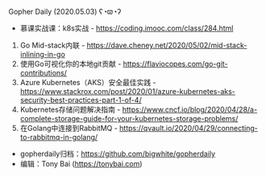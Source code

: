 Gopher Daily (2020.05.03) ʕ◔ϖ◔ʔ

* 慕课实战课：k8s实战 - https://coding.imooc.com/class/284.html

1. Go Mid-stack内联 - https://dave.cheney.net/2020/05/02/mid-stack-inlining-in-go
2. 使用Go可视化你的本地git贡献 - https://flaviocopes.com/go-git-contributions/
3. Azure Kubernetes（AKS）安全最佳实践 - https://www.stackrox.com/post/2020/01/azure-kubernetes-aks-security-best-practices-part-1-of-4/
4. Kubernetes存储问题解决指南 - https://www.cncf.io/blog/2020/04/28/a-complete-storage-guide-for-your-kubernetes-storage-problems/
5. 在Golang中连接到RabbitMQ - https://qvault.io/2020/04/29/connecting-to-rabbitmq-in-golang/

* gopherdaily归档：https://github.com/bigwhite/gopherdaily
* 编辑：Tony Bai (https://tonybai.com)
